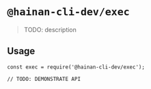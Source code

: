 # `@hainan-cli-dev/exec`

> TODO: description

## Usage

```
const exec = require('@hainan-cli-dev/exec');

// TODO: DEMONSTRATE API
```
